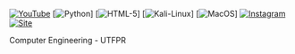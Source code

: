 [![YouTube](https://img.shields.io/badge/YouTube-FF0000?style=for-the-badge&logo=youtube&logoColor=white)](https://www.youtube.com/c/Nicoau)
[![Python](https://img.shields.io/badge/Python-14354C?style=for-the-badge&logo=python&logoColor=white)]
[![HTML-5](https://img.shields.io/badge/HTML-239120?style=for-the-badge&logo=html5&logoColor=white)]
[![Kali-Linux](https://img.shields.io/badge/Kali_Linux-557C94?style=for-the-badge&logo=kali-linux&logoColor=white)]
[![MacOS](https://img.shields.io/badge/mac%20os-000000?style=for-the-badge&logo=apple&logoColor=white)]
[![Instagram](https://img.shields.io/badge/Instagram-E4405F?style=for-the-badge&logo=instagram&logoColor=white)](https://www.instagram.com/nic.auersvalt/)
[![Site](https://img.shields.io/website-down-down-red-red/http/cv.lbesson.qc.to.svg)](https://nicolasauersvalt.herokuapp.com)


Computer Engineering - UTFPR
